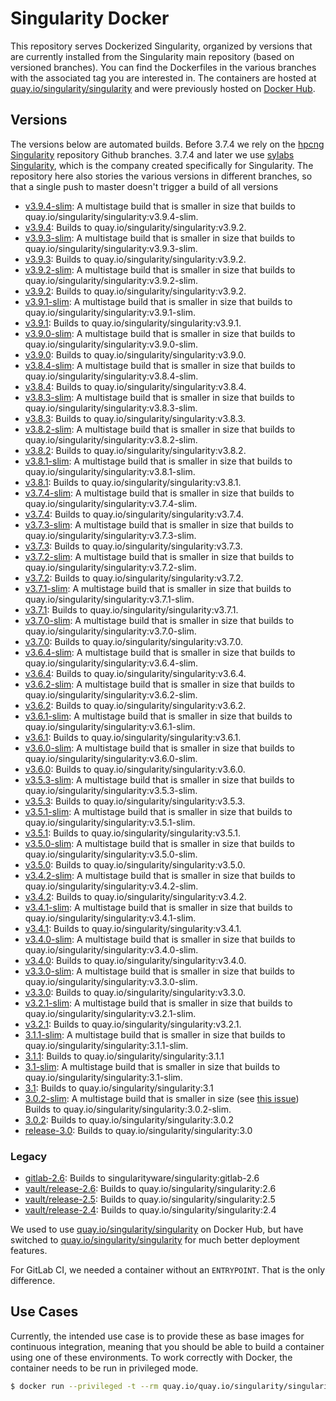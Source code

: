# Singularity Docker

This repository serves Dockerized Singularity, organized by versions that
are currently installed from the Singularity main repository (based on
versioned branches). You can find the Dockerfiles in the various branches with
the associated tag you are interested in. The containers are hosted at 
[quay.io/singularity/singularity](https://quay.io/repository/singularity/singularity?tab=tags)
and were previously hosted on [Docker Hub](https://hub.docker.com/r/singularityware/singularity).

## Versions

The versions below are automated builds. Before 3.7.4 we rely on the [hpcng Singularity](https://github.com/hpcng/singularity)
repository Github branches. 3.7.4 and later we use [sylabs Singularity](https://github.com/sylabs/singularity), which
is the company created specifically for Singularity.
The repository here also stories the various versions in different branches, so that a single push to master doesn't trigger a build of all versions

 - [v3.9.4-slim](https://github.com/singularityhub/singularity-docker/tree/v3.9.4-slim): A multistage build that is smaller in size that builds to quay.io/singularity/singularity:v3.9.4-slim.
 - [v3.9.4](https://github.com/singularityhub/singularity-docker/tree/v3.9.4): Builds to quay.io/singularity/singularity:v3.9.2.
 - [v3.9.3-slim](https://github.com/singularityhub/singularity-docker/tree/v3.9.3-slim): A multistage build that is smaller in size that builds to quay.io/singularity/singularity:v3.9.3-slim.
 - [v3.9.3](https://github.com/singularityhub/singularity-docker/tree/v3.9.3): Builds to quay.io/singularity/singularity:v3.9.2.
 - [v3.9.2-slim](https://github.com/singularityhub/singularity-docker/tree/v3.9.2-slim): A multistage build that is smaller in size that builds to quay.io/singularity/singularity:v3.9.2-slim.
 - [v3.9.2](https://github.com/singularityhub/singularity-docker/tree/v3.9.2): Builds to quay.io/singularity/singularity:v3.9.2.
 - [v3.9.1-slim](https://github.com/singularityhub/singularity-docker/tree/v3.9.1-slim): A multistage build that is smaller in size that builds to quay.io/singularity/singularity:v3.9.1-slim.
 - [v3.9.1](https://github.com/singularityhub/singularity-docker/tree/v3.9.1): Builds to quay.io/singularity/singularity:v3.9.1.
 - [v3.9.0-slim](https://github.com/singularityhub/singularity-docker/tree/v3.9.0-slim): A multistage build that is smaller in size that builds to quay.io/singularity/singularity:v3.9.0-slim.
 - [v3.9.0](https://github.com/singularityhub/singularity-docker/tree/v3.9.0): Builds to quay.io/singularity/singularity:v3.9.0.
 - [v3.8.4-slim](https://github.com/singularityhub/singularity-docker/tree/v3.8.4-slim): A multistage build that is smaller in size that builds to quay.io/singularity/singularity:v3.8.4-slim.
 - [v3.8.4](https://github.com/singularityhub/singularity-docker/tree/v3.8.3): Builds to quay.io/singularity/singularity:v3.8.4.
 - [v3.8.3-slim](https://github.com/singularityhub/singularity-docker/tree/v3.8.3-slim): A multistage build that is smaller in size that builds to quay.io/singularity/singularity:v3.8.3-slim.
 - [v3.8.3](https://github.com/singularityhub/singularity-docker/tree/v3.8.3): Builds to quay.io/singularity/singularity:v3.8.3.
 - [v3.8.2-slim](https://github.com/singularityhub/singularity-docker/tree/v3.8.2-slim): A multistage build that is smaller in size that builds to quay.io/singularity/singularity:v3.8.2-slim.
 - [v3.8.2](https://github.com/singularityhub/singularity-docker/tree/v3.8.2): Builds to quay.io/singularity/singularity:v3.8.2.
 - [v3.8.1-slim](https://github.com/singularityhub/singularity-docker/tree/v3.8.1-slim): A multistage build that is smaller in size that builds to quay.io/singularity/singularity:v3.8.1-slim.
 - [v3.8.1](https://github.com/singularityhub/singularity-docker/tree/v3.8.1): Builds to quay.io/singularity/singularity:v3.8.1.
 - [v3.7.4-slim](https://github.com/singularityhub/singularity-docker/tree/v3.7.4-slim): A multistage build that is smaller in size that builds to quay.io/singularity/singularity:v3.7.4-slim.
 - [v3.7.4](https://github.com/singularityhub/singularity-docker/tree/v3.7.4): Builds to quay.io/singularity/singularity:v3.7.4.
 - [v3.7.3-slim](https://github.com/singularityhub/singularity-docker/tree/v3.7.3-slim): A multistage build that is smaller in size that builds to quay.io/singularity/singularity:v3.7.3-slim.
 - [v3.7.3](https://github.com/singularityhub/singularity-docker/tree/v3.7.3): Builds to quay.io/singularity/singularity:v3.7.3.
 - [v3.7.2-slim](https://github.com/singularityhub/singularity-docker/tree/v3.7.2-slim): A multistage build that is smaller in size that builds to quay.io/singularity/singularity:v3.7.2-slim.
 - [v3.7.2](https://github.com/singularityhub/singularity-docker/tree/v3.7.2): Builds to quay.io/singularity/singularity:v3.7.2.
 - [v3.7.1-slim](https://github.com/singularityhub/singularity-docker/tree/v3.7.1-slim): A multistage build that is smaller in size that builds to quay.io/singularity/singularity:v3.7.1-slim.
 - [v3.7.1](https://github.com/singularityhub/singularity-docker/tree/v3.7.1): Builds to quay.io/singularity/singularity:v3.7.1.
 - [v3.7.0-slim](https://github.com/singularityhub/singularity-docker/tree/v3.7.0-slim): A multistage build that is smaller in size that builds to quay.io/singularity/singularity:v3.7.0-slim.
 - [v3.7.0](https://github.com/singularityhub/singularity-docker/tree/v3.7.0): Builds to quay.io/singularity/singularity:v3.7.0.
 - [v3.6.4-slim](https://github.com/singularityhub/singularity-docker/tree/v3.6.4-slim): A multistage build that is smaller in size that builds to quay.io/singularity/singularity:v3.6.4-slim.
 - [v3.6.4](https://github.com/singularityhub/singularity-docker/tree/v3.6.4): Builds to quay.io/singularity/singularity:v3.6.4.
 - [v3.6.2-slim](https://github.com/singularityhub/singularity-docker/tree/v3.6.2-slim): A multistage build that is smaller in size that builds to quay.io/singularity/singularity:v3.6.2-slim.
 - [v3.6.2](https://github.com/singularityhub/singularity-docker/tree/v3.6.2): Builds to quay.io/singularity/singularity:v3.6.2.
 - [v3.6.1-slim](https://github.com/singularityhub/singularity-docker/tree/v3.6.1-slim): A multistage build that is smaller in size that builds to quay.io/singularity/singularity:v3.6.1-slim.
 - [v3.6.1](https://github.com/singularityhub/singularity-docker/tree/v3.6.1): Builds to quay.io/singularity/singularity:v3.6.1.
 - [v3.6.0-slim](https://github.com/singularityhub/singularity-docker/tree/v3.6.0-slim): A multistage build that is smaller in size that builds to quay.io/singularity/singularity:v3.6.0-slim.
 - [v3.6.0](https://github.com/singularityhub/singularity-docker/tree/v3.6.0): Builds to quay.io/singularity/singularity:v3.6.0.
 - [v3.5.3-slim](https://github.com/singularityhub/singularity-docker/tree/v3.5.3-slim): A multistage build that is smaller in size that builds to quay.io/singularity/singularity:v3.5.3-slim.
 - [v3.5.3](https://github.com/singularityhub/singularity-docker/tree/v3.5.1): Builds to quay.io/singularity/singularity:v3.5.3.
 - [v3.5.1-slim](https://github.com/singularityhub/singularity-docker/tree/v3.5.1-slim): A multistage build that is smaller in size that builds to quay.io/singularity/singularity:v3.5.1-slim.
 - [v3.5.1](https://github.com/singularityhub/singularity-docker/tree/v3.5.1): Builds to quay.io/singularity/singularity:v3.5.1.
 - [v3.5.0-slim](https://github.com/singularityhub/singularity-docker/tree/v3.5.0-slim): A multistage build that is smaller in size that builds to quay.io/singularity/singularity:v3.5.0-slim.
 - [v3.5.0](https://github.com/singularityhub/singularity-docker/tree/v3.5.0): Builds to quay.io/singularity/singularity:v3.5.0.
 - [v3.4.2-slim](https://github.com/singularityhub/singularity-docker/tree/v3.4.2-slim): A multistage build that is smaller in size that builds to quay.io/singularity/singularity:v3.4.2-slim.
 - [v3.4.2](https://github.com/singularityhub/singularity-docker/tree/v3.4.2): Builds to quay.io/singularity/singularity:v3.4.2.
 - [v3.4.1-slim](https://github.com/singularityhub/singularity-docker/tree/v3.4.1-slim): A multistage build that is smaller in size that builds to quay.io/singularity/singularity:v3.4.1-slim.
 - [v3.4.1](https://github.com/singularityhub/singularity-docker/tree/v3.4.1): Builds to quay.io/singularity/singularity:v3.4.1.
 - [v3.4.0-slim](https://github.com/singularityhub/singularity-docker/tree/v3.4.0-slim): A multistage build that is smaller in size that builds to quay.io/singularity/singularity:v3.4.0-slim.
 - [v3.4.0](https://github.com/singularityhub/singularity-docker/tree/v3.4.0): Builds to quay.io/singularity/singularity:v3.4.0.
 - [v3.3.0-slim](https://github.com/singularityhub/singularity-docker/tree/3.3.0-slim): A multistage build that is smaller in size that builds to quay.io/singularity/singularity:v3.3.0-slim.
 - [v3.3.0](https://github.com/singularityhub/singularity-docker/tree/3.3.0): Builds to quay.io/singularity/singularity:v3.3.0.
 - [v3.2.1-slim](https://github.com/singularityhub/singularity-docker/tree/v3.2.1-slim): A multistage build that is smaller in size that builds to quay.io/singularity/singularity:v3.2.1-slim.
 - [v3.2.1](https://github.com/singularityhub/singularity-docker/tree/v3.2.1): Builds to quay.io/singularity/singularity:v3.2.1.
 - [3.1.1-slim](https://github.com/singularityhub/singularity-docker/tree/3.1.1-slim): A multistage build that is smaller in size that builds to quay.io/singularity/singularity:3.1.1-slim.
 - [3.1.1](https://github.com/singularityhub/singularity-docker/tree/3.1.1): Builds to quay.io/singularity/singularity:3.1.1
 - [3.1-slim](https://github.com/singularityhub/singularity-docker/tree/3.1-slim): A multistage build that is smaller in size that builds to quay.io/singularity/singularity:3.1-slim.
 - [3.1](https://github.com/singularityhub/singularity-docker/tree/3.1): Builds to quay.io/singularity/singularity:3.1
 - [3.0.2-slim](https://github.com/singularityhub/singularity-docker/tree/3.0.2-slim): A multistage build that is smaller in size (see [this issue](https://github.com/singularityhub/singularity-docker/issues/2)) Builds to quay.io/singularity/singularity:3.0.2-slim.
 - [3.0.2](https://github.com/singularityhub/singularity-docker/tree/3.0.2): Builds to quay.io/singularity/singularity:3.0.2
 - [release-3.0](https://github.com/singularityhub/singularity-docker/tree/3.0): Builds to quay.io/singularity/singularity:3.0

### Legacy

 - [gitlab-2.6](https://github.com/singularityhub/singularity-docker/tree/gitlab-2.6): Builds to singularityware/singularity:gitlab-2.6
 - [vault/release-2.6](https://github.com/singularityhub/singularity-docker/tree/2.6): Builds to quay.io/singularity/singularity:2.6
 - [vault/release-2.5](https://github.com/singularityhub/singularity-docker/tree/2.5): Builds to quay.io/singularity/singularity:2.5
 - [vault/release-2.4](https://github.com/singularityhub/singularity-docker/tree/2.4): Builds to quay.io/singularity/singularity:2.4

We used to use [quay.io/singularity/singularity](https://hub.docker.com/r/quay.io/singularity/singularity/) on Docker Hub, but have
switched to [quay.io/singularity/singularity](https://quay.io/repository/singularity/singularity) for much better deployment features.

For GitLab CI, we needed a container without an `ENTRYPOINT`. That is the only difference.

## Use Cases

Currently, the intended use case is to provide these as base images for continuous
integration, meaning that you should be able to build a container using one of
these environments. To work correctly with Docker, the container needs to be run
in privileged mode.

```bash
$ docker run --privileged -t --rm quay.io/quay.io/singularity/singularity
```
